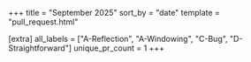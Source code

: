 +++
title = "September 2025"
sort_by = "date"
template = "pull_request.html"

[extra]
all_labels = ["A-Reflection", "A-Windowing", "C-Bug", "D-Straightforward"]
unique_pr_count = 1
+++
